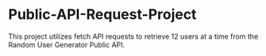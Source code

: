 # Public-API-Request-Project
This project utilizes fetch API requests to retrieve 12 users at a time from the Random User Generator Public API.  
